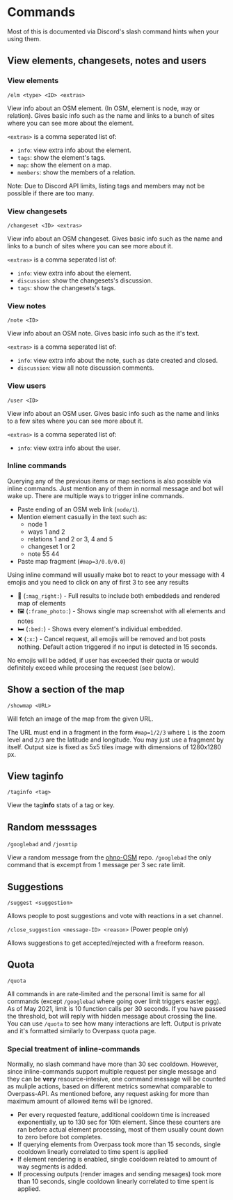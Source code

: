 # Commands

Most of this is documented via Discord's slash command hints when your using them.

## View elements, changesets, notes and users

### View elements
`/elm <type> <ID> <extras>`

View info about an OSM element. (In OSM, element is node, way or relation).
Gives basic info such as the name and links to a bunch of sites where you can see more about the element.

`<extras>` is a comma seperated list of:

- `info`: view extra info about the element.
- `tags`: show the element's tags.
- `map`: show the element on a map.
- `members`: show the members of a relation.

Note: Due to Discord API limits, listing tags and members may not be possible if there are too many.

### View changesets
`/changeset <ID> <extras>`

View info about an OSM changeset.
Gives basic info such as the name and links to a bunch of sites where you can see more about it.

`<extras>` is a comma seperated list of:

- `info`: view extra info about the element.
- `discussion`: show the changesets's discussion.
- `tags`: show the changesets's tags.

### View notes
`/note <ID>`

View info about an OSM note. 
Gives basic info such as the it's text.

`<extras>` is a comma seperated list of:

- `info`: view extra info about the note, such as date created and closed.
- `discussion`: view all note discussion comments.

### View users
`/user <ID>`

View info about an OSM user.
Gives basic info such as the name and links to a few sites where you can see more about it.

`<extras>` is a comma seperated list of:

- `info`: view extra info about the user.

### Inline commands

Querying any of the previous items or map sections is also possible via inline commands. 
Just mention any of them in normal message and bot will wake up. 
There are multiple ways to trigger inline commands.

- Paste ending of an OSM web link (`node/1`). 
- Mention element casually in the text such as:
  - node 1
  - ways 1 and 2
  - relations 1 and 2 or 3, 4 and 5
  - changeset 1 or 2
  - note 55 44
- Paste map fragment (`#map=3/0.0/0.0`)

Using inline command will usually make bot to react to your message with 4 emojis and you need to click on any of first 3 to see any results

- 🔎 (`:mag_right:`) - Full results to include both embeddeds and rendered map of elements
- 🖼️ (`:frame_photo:`) - Shows single map screenshot with all elements and notes
- 🛏️ (`:bed:`) - Shows every element's individual embedded.
- ❌ (`:x:`) - Cancel request, all emojis will be removed and bot posts nothing. Default action triggered if no input is detected in 15 seconds.

No emojis will be added, if user has exceeded their quota or would definitely exceed while procesing the request (see below).

## Show a section of the map

`/showmap <URL>`

Will fetch an image of the map from the given URL.

The URL must end in a fragment in the form `#map=1/2/3` where `1` is the zoom level and `2/3` are the latitude and longitude.
You may just use a fragment by itself.
Output size is fixed as 5x5 tiles image with dimensions of 1280x1280 px.

## View tag**info**

`/taginfo <tag>`

View the tag**info** stats of a tag or key.

## Random messsages

`/googlebad` and `/josmtip`

View a random message from the [ohno-OSM](https://github.com/GoodClover/ohno-OSM) repo. `/googlebad` the only command that is excempt from 1 message per 3 sec rate limit.

## Suggestions

`/suggest <suggestion>`

Allows people to post suggestions and vote with reactions in a set channel.

`/close_suggestion <message-ID> <reason>` (Power people only)

Allows suggestions to get accepted/rejected with a freeform reason.

## Quota

`/quota`

All commands in are rate-limited and the personal limit is same for all commands (except `/googlebad` where going over limit triggers easter egg). As of May 2021, limit is 10 function calls per 30 seconds. If you have passed the threshold, bot will reply with hidden message about crossing the line. You can use `/quota` to see how many interactions are left. Output is private and it's formatted similarly to Overpass quota page.

### Special treatment of inline-commands

Normally, no slash command have more than 30 sec cooldown. However, since inline-commands support multiple request per single message and they can be **very** resource-intesive, one command message will be counted as muliple actions, based on different metrics somewhat comparable to Overpass-API. As mentioned before, any request asking for more than maximum amount of allowed items will be ignored.

- Per every requested feature, additional cooldown time is increased exponentially, up to 130 sec for 10th element. Since these counters are ran before actual element processing, most of them usually count down to zero before bot completes.
- If querying elements from Overpass took more than 15 seconds, single cooldown linearly correlated to time spent is applied
- If element rendering is enabled, single cooldown related to amount of way segments is added.
- If processing outputs (render images and sending mesages) took more than 10 seconds, single cooldown linearly correlated to time spent is applied.

